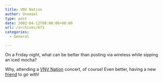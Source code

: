 ```yaml
---
title: VNV Nation
author: Unxmaal
type: post
date: 2002-04-12T00:00:00+00:00
url: /archives/671
categories:
  - General

---
```

On a Friday night, what can be better than posting via wireless while sipping an iced mocha?

Why, attending a [VNV Nation][1] concert, of course! Even better, having a new [friend][2] to go with!

 [1]: http://vnvnation.com
 [2]: http://unxmaal.com/cgi-bin/clickcount.cgi?action=jump&URL=http://www.mindspring.com/~morgaana/